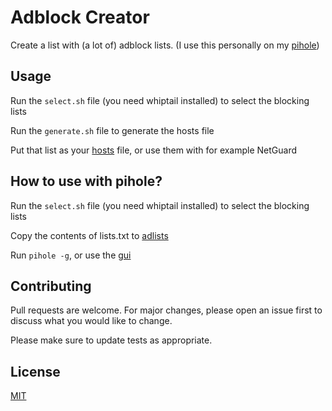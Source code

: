 # Adblock Creator

Create a list with (a lot of) adblock lists. (I use this personally on my [pihole](https://pi-hole.net/))

## Usage

Run the `select.sh` file (you need whiptail installed) to select the blocking lists

Run the `generate.sh` file to generate the hosts file

Put that list as your [hosts](https://en.wikipedia.org/wiki/Hosts_(file)) file, or use them with for example NetGuard

## How to use with pihole?

Run the `select.sh` file (you need whiptail installed) to select the blocking lists

Copy the contents of lists.txt to [adlists](http://pi.hole/admin/groups-adlists.php)

Run `pihole -g`, or use the [gui](http://pi.hole/admin/gravity.php)

## Contributing
Pull requests are welcome. For major changes, please open an issue first to discuss what you would like to change.

Please make sure to update tests as appropriate.

## License
[MIT](https://choosealicense.com/licenses/mit/)